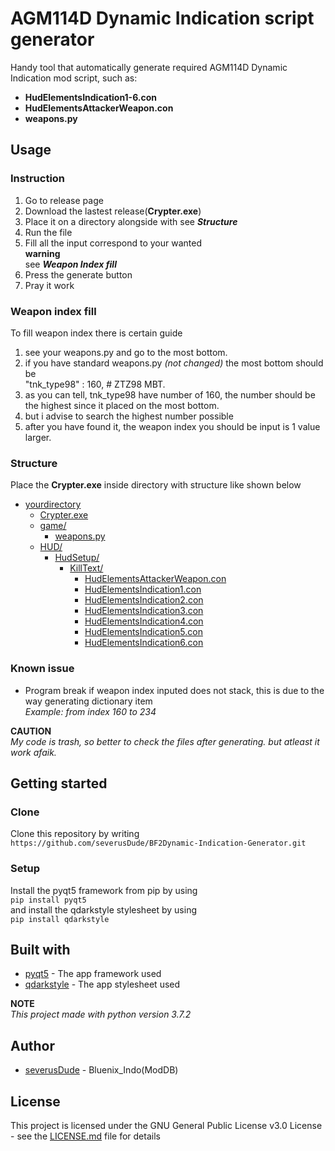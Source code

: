 # AGM114D Dynamic Indication script generator

Handy tool that automatically generate required AGM114D Dynamic Indication mod script, such as:
* **HudElementsIndication1-6.con**
* **HudElementsAttackerWeapon.con**
* **weapons.py**
 
## Usage
### Instruction
1. Go to release page
2. Download the lastest release(**Crypter.exe**)
3. Place it on a directory alongside with see ***Structure***
4. Run the file
5. Fill all the input correspond to your wanted\
   **warning**\
   see ***Weapon Index fill***
6. Press the generate button
7. Pray it work

### Weapon index fill
To fill weapon index there is certain guide
1. see your weapons.py and go to the most bottom.
2. if you have standard weapons.py *(not changed)* the most bottom should be\
   "tnk_type98"         : 160,		 # ZTZ98 MBT.
3. as you can tell, tnk_type98 have number of 160, the number should be the highest since it placed on the most bottom.
4. but i advise to search the highest number possible
5. after you have found it, the weapon index you should be input is 1 value larger.

### Structure
Place the **Crypter.exe** inside directory with structure like shown below

* [yourdirectory]()
  * [Crypter.exe]()
  * [game/]()
    * [weapons.py]()
  * [HUD/]()
    * [HudSetup/]()
      * [KillText/]()
        * [HudElementsAttackerWeapon.con]()
        * [HudElementsIndication1.con]()
        * [HudElementsIndication2.con]()
        * [HudElementsIndication3.con]()
        * [HudElementsIndication4.con]()
        * [HudElementsIndication5.con]()
        * [HudElementsIndication6.con]()

### Known issue
* Program break if weapon index inputed does not stack, this is due to the way generating dictionary item\
  *Example: from index 160 to 234*


**CAUTION**\
*My code is trash, so better to check the files after generating. but atleast it work afaik.*

## Getting started

### Clone
Clone this repository by writing
`https://github.com/severusDude/BF2Dynamic-Indication-Generator.git`

### Setup
Install the pyqt5 framework from pip by using\
`pip install pyqt5`\
and install the qdarkstyle stylesheet by using\
`pip install qdarkstyle`

## Built with
* [pyqt5](https://pypi.org/project/PyQt5/) - The app framework used
* [qdarkstyle](https://pypi.org/project/QDarkStyle/) - The app stylesheet used

**NOTE**  
*This project made with python version 3.7.2*

## Author
* [severusDude](https://github.com/severusDude) - Bluenix_Indo(ModDB)

## License
This project is licensed under the GNU General Public License v3.0 License - see the [LICENSE.md](https://github.com/severusDude/BF2Dynamic-Indication-Generator/blob/master/LICENSE) file for details

